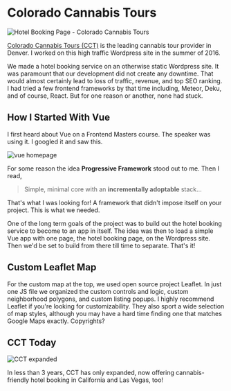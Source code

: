 # Colorado Cannabis Tours

![Hotel Booking Page - Colorado Cannabis Tours](/imgs/cct.png)

[Colorado Cannabis Tours (CCT)](https://coloradocannabistours.com/) is the leading cannabis tour provider in Denver. I worked on this high traffic Wordpress site in the summer of 2016.

We made a hotel booking service on an otherwise static Wordpress site. It was paramount that our development did not create any downtime. That would almost certainly lead to loss of traffic, revenue, and top SEO ranking.
I had tried a few frontend frameworks by that time including, Meteor, Deku, and of course, React. But for one reason or another, none had stuck.

## How I Started With Vue

I first heard about Vue on a Frontend Masters course. The speaker was using it. I googled it and saw this.

![vue homepage](/imgs/vue-homepage.png)

For some reason the idea **Progressive Framework** stood out to me. Then I read,

> Simple, minimal core with an **incrementally adoptable** stack...

That's what I was looking for! A framework that didn't impose itself on your project. This is what we needed.

One of the long term goals of the project was to build out the hotel booking service to become to an app in itself. The idea was then to load a simple Vue app with one page, the hotel booking page, on the Wordpress site. Then we'd be set to build from there till time to separate. That's it!

## Custom Leaflet Map

For the custom map at the top, we used open source project Leaflet. In just one JS file we organized the custom controls and logic, custom neighborhood polygons, and custom listing popups. I highly recommend Leaflet if you're looking for customizability. They also sport a wide selection of map styles, although you may have a hard time finding one that matches Google Maps exactly. Copyrights?

## CCT Today

![CCT expanded](/imgs/cct-today.png)

In less than 3 years, CCT has only expanded, now offering cannabis-friendly hotel booking in California and Las Vegas, too!
